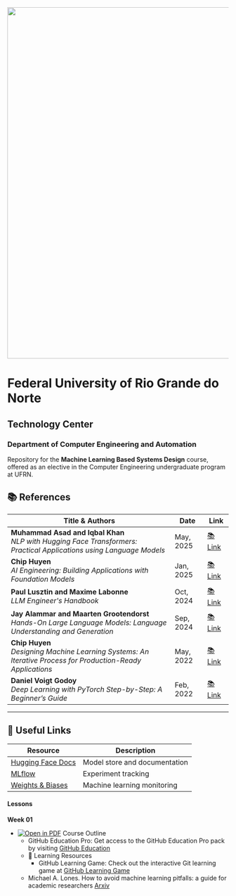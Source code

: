 
<center><img width="800" src="images/ctec.jpeg"></center>

# Federal University of Rio Grande do Norte
## Technology Center
### Department of Computer Engineering and Automation 

Repository for the **Machine Learning Based Systems Design** course, offered as an elective in the Computer Engineering undergraduate program at UFRN.  

                                                
## 📚 References  

| Title & Authors | Date | Link |
|-----------------|------|------|
| **Muhammad Asad and Iqbal Khan**<br>*NLP with Hugging Face Transformers: Practical Applications using Language Models* | May, 2025 | [:books: Link](https://machinelearningmastery.com/nlp-hugging-face-transformers/) |
| **Chip Huyen**<br>*AI Engineering: Building Applications with Foundation Models* | Jan, 2025 | [:books: Link](https://www.oreilly.com/library/view/ai-engineering/9781098166298/) |
| **Paul Lusztin and Maxime Labonne**<br>*LLM Engineer's Handbook* | Oct, 2024 | [:books: Link](https://www.oreilly.com/library/view/llm-engineers-handbook/9781836200079/) |
| **Jay Alammar and Maarten Grootendorst**<br>*Hands-On Large Language Models: Language Understanding and Generation* | Sep, 2024 | [:books: Link](https://www.oreilly.com/library/view/hands-on-large-language/9781098150952/) |
| **Chip Huyen**<br>*Designing Machine Learning Systems: An Iterative Process for Production-Ready Applications* | May, 2022 | [:books: Link](https://www.oreilly.com/library/view/designing-machine-learning/9781098107956/) |
| **Daniel Voigt Godoy**<br>*Deep Learning with PyTorch Step-by-Step: A Beginner’s Guide* | Feb, 2022 | [:books: Link](https://pytorchstepbystep.com/) |

---

## 🔗 Useful Links  

| Resource | Description |
|----------|-------------|
| [Hugging Face Docs](https://huggingface.co/docs) | Model store and documentation |
| [MLflow](https://mlflow.org/) | Experiment tracking |
| [Weights & Biases](https://wandb.ai/site) | Machine learning monitoring |



#### Lessons

**Week 01**
- [![Open in PDF](https://img.shields.io/badge/-PDF-EC1C24?style=flat-square&logo=adobeacrobatreader)](https://github.com/ivanovitchm/mlops/blob/main/lessons/week01/lesson01.pdf) Course Outline 
    - GitHub Education Pro: Get access to the GitHub Education Pro pack by visiting [GitHub Education](https://education.github.com/pack)
    - 📖 Learning Resources 
        - GitHub Learning Game: Check out the interactive Git learning game at [GitHub Learning Game](https://learngitbranching.js.org/)
	- Michael A. Lones. How to avoid machine learning pitfalls: a guide for academic researchers [Arxiv](https://arxiv.org/abs/2108.02497)